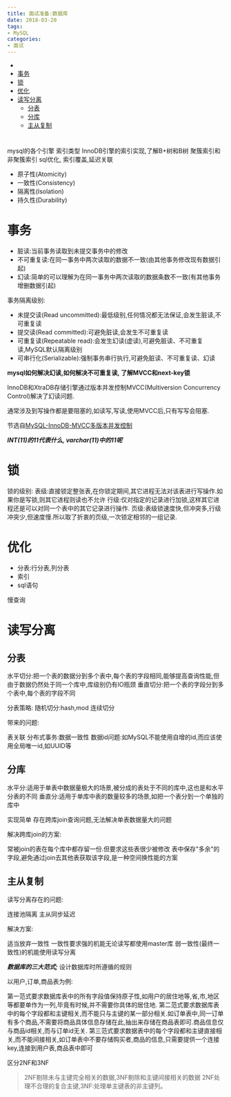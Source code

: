 ```yaml
---
title: 面试准备:数据库
date: 2018-03-20
tags:
- MySQL
categories:
- 面试
---
```


<!-- TOC -->

- [](#)
- [事务](#事务)
- [锁](#锁)
- [优化](#优化)
- [读写分离](#读写分离)
    - [分表](#分表)
    - [分库](#分库)
    - [主从复制](#主从复制)

<!-- /TOC -->

# 

mysql的各个引擎
索引类型
InnoDB引擎的索引实现,了解B+树和B树
聚簇索引和非聚簇索引
sql优化, 索引覆盖,延迟关联

* 原子性(Atomicity)
* 一致性(Consistency)
* 隔离性(Isolation)
* 持久性(Durability)

# 事务

* 脏读:当前事务读取到未提交事务中的修改
* 不可重复读:在同一事务中两次读取的数据不一致(由其他事务修改现有数据引起)
* 幻读:简单的可以理解为在同一事务中两次读取的数据条数不一致(有其他事务增删数据引起)

事务隔离级别:

* 未提交读(Read uncommitted):最低级别,任何情况都无法保证,会发生脏读,不可重复读
* 提交读(Read committed):可避免脏读,会发生不可重复读
* 可重复读(Repeatable read):会发生幻读(虚读),可避免脏读、不可重复读,MySQL默认隔离级别
* 可串行化(Serializable):强制事务串行执行,可避免脏读、不可重复读、幻读

**mysql如何解决幻读,如何解决不可重复读, 了解MVCC和next-key锁**

InnoDB和XtraDB存储引擎通过版本并发控制MVCC(Multiversion Concurrency Control)解决了幻读问题.

通常涉及到写操作都是要阻塞的,如读写,写读,使用MVCC后,只有写写会阻塞.

节选自[MySQL-InnoDB-MVCC多版本并发控制](https://segmentfault.com/a/1190000012650596)


***INT(11)的11代表什么, varchar(11)中的11呢***

# 锁

锁的级别:
表级:直接锁定整张表,在你锁定期间,其它进程无法对该表进行写操作.如果你是写锁,则其它进程则读也不允许
行级:仅对指定的记录进行加锁,这样其它进程还是可以对同一个表中的其它记录进行操作.
页级:表级锁速度快,但冲突多,行级冲突少,但速度慢.所以取了折衷的页级,一次锁定相邻的一组记录.

# 优化

* 分表:行分表,列分表
* 索引
* sql语句

慢查询

# 读写分离

## 分表

水平切分:把一个表的数据分到多个表中,每个表的字段相同,能够提高查询性能,但由于数据仍然处于同一个库中,库级别仍有IO瓶颈
垂直切分:把一个表的字段分到多个表中,每个表的字段不同

分表策略:
随机切分:hash,mod
连续切分

带来的问题:

表关联
分布式事务:数据一致性
数据id问题:如MySQL不能使用自增的id,而应该使用全局唯一id,如UUID等

## 分库

水平分:适用于单表中数据量极大的场景,被分成的表处于不同的库中,这也是和水平分表的不同
垂直分:适用于单库中表的数量较多的场景,如把一个表分到一个单独的库中

实现简单
存在跨库join查询问题,无法解决单表数据量大的问题

解决跨库join的方案:

常被join的表在每个库中都存留一份.但要求这些表很少被修改
表中保存"多余"的字段,避免通过join去其他表获取该字段,是一种空间换性能的方案

## 主从复制

读写分离存在的问题:

连接池隔离
主从同步延迟

解决方案:

适当放弃一致性
一致性要求强的机能无论读写都使用master库
弱一致性(最终一致性)的机能使用读写分离

***数据库的三大范式;***
设计数据库时所遵循的规则

以用户,订单,商品表为例:

第一范式要求数据库表中的所有字段值保持原子性,如用户的居住地等,省,市,地区等都要单作为一列,毕竟有时候,并不需要你具体的居住地.
第二范式要求数据库表中的每个字段都和主键相关,而不能只与主键的某一部分相关.如订单表中,同一订单有多个商品,不需要将商品具体信息存储在此,抽出来存储在商品表即可.商品信息仅与商品id相关,而与订单id无关.
第三范式要求数据表中的每个字段都和主键直接相关,而不能间接相关,如订单表中不要存储购买者,商品的信息,只需要提供一个连接key,连接到用户表,商品表中即可

区分2NF和3NF
> 2NF剔除未与主键完全相关的数据,3NF剔除和主键间接相关的数据
> 2NF处理不合理的复合主键,3NF:处理单主键表的非主键列。

<!--
InnoDB的插入缓冲和两次写的概率和意义;
如果建了⼀个单列索引,查询的时候查出2列,会⽤到这个单列索引吗?（会用到）
如果建了⼀个包含多个列的索引,查询的时候只⽤了第⼀列,能不能⽤上这个索引?查三列呢?
接上题,如果where条件后⾯带有⼀个 i + 5 < 100 会使⽤到这个索引吗?
drop、truncate、delete的区别?
平时你们是怎么监控数据库的? 慢SQL是怎么排查的?（慢查询日志）
你们数据库是否⽀持emoji表情,如果不⽀持,如何操作?选择什么编码方式?如果支持一个表情占几个字节?(utf8mb4);
如果查询很慢,你会想到的第⼀个⽅式是什么?（数据库索引）
数据库索引,什么是全文索引,全文索引中的倒排索引是什么原理;
悲观锁和乐观锁的原理和应用场景;
左连接、右连接、内连接、外连接、交叉连接、笛卡儿积等;
一般情况下数据库宕机了如何进行恢复（什么是Write Ahead Log机制,什么是Double Write机制,什么是Check Point）;
什么是redo日志、什么是undo日志;
数据库中的隔离性是怎样实现的;原子性、一致性、持久性又是如何实现的;
什么是组合索引,组合索引什么时候会失效;
关系型数据库和非关系型数据库区别;
数据库死锁如何解决;
MySQL并发情况下怎么解决（通过事务、隔离级别、锁）;
MySQL中的MVCC机制是什么意思,根据具体场景,MVCC是否有问题;
-->